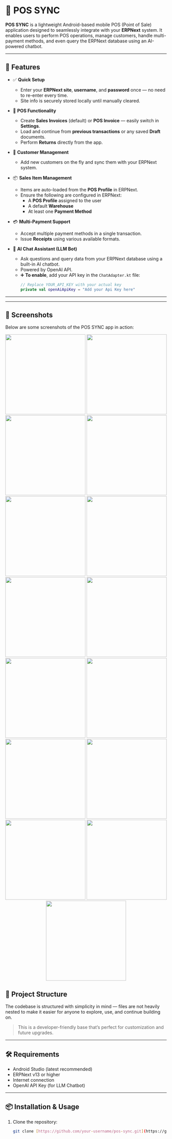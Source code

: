 # 📱 POS SYNC

**POS SYNC** is a lightweight Android-based mobile POS (Point of Sale) application designed to seamlessly integrate with your **ERPNext** system. It enables users to perform POS operations, manage customers, handle multi-payment methods, and even query the ERPNext database using an AI-powered chatbot.

---

## 🚀 Features

- ✅ **Quick Setup**
  - Enter your **ERPNext site**, **username**, and **password** once — no need to re-enter every time.
  - Site info is securely stored locally until manually cleared.

- 🧾 **POS Functionality**
  - Create **Sales Invoices** (default) or **POS Invoice** — easily switch in **Settings**.
  - Load and continue from **previous transactions** or any saved **Draft** documents.
  - Perform **Returns** directly from the app.

- 👥 **Customer Management**
  - Add new customers on the fly and sync them with your ERPNext system.

- 📦 **Sales Item Management**
  - Items are auto-loaded from the **POS Profile** in ERPNext.
  - Ensure the following are configured in ERPNext:
    - A **POS Profile** assigned to the user
    - A default **Warehouse**
    - At least one **Payment Method**

- 💳 **Multi-Payment Support**
  - Accept multiple payment methods in a single transaction.
  - Issue **Receipts** using various available formats.

- 🤖 **AI Chat Assistant (LLM Bot)**
  - Ask questions and query data from your ERPNext database using a built-in AI chatbot.
  - Powered by OpenAI API.
  - ➕ **To enable**, add your API key in the `ChatAdapter.kt` file:
    ```kotlin
    // Replace YOUR_API_KEY with your actual key
    private val openAiApiKey = "Add your Api Key here"
    ```

---

---

## 📸 Screenshots

Below are some screenshots of the POS SYNC app in action:

<p align="center">
  <img src="11.jpeg" width="250" />
  <img src="12.jpeg" width="250" />
  <img src="13.jpeg" width="250" />
  <img src="14.jpeg" width="250" />
  <img src="15.jpeg" width="250" />
  <img src="16.jpeg" width="250" />
  <img src="17.jpeg" width="250" />
  <img src="18.jpeg" width="250" />
  <img src="19.jpeg" width="250" />
  <img src="20.jpeg" width="250" />
  <img src="21.jpeg" width="250" />
  <img src="22.jpeg" width="250" />
  <img src="23.jpeg" width="250" />
  <img src="24.jpeg" width="250" />
  <img src="chat.jpeg" width="250" />
</p>


## 📂 Project Structure

The codebase is structured with simplicity in mind — files are not heavily nested to make it easier for anyone to explore, use, and continue building on.

> This is a developer-friendly base that’s perfect for customization and future upgrades.

---

## 🛠 Requirements

- Android Studio (latest recommended)
- ERPNext v13 or higher
- Internet connection
- OpenAI API Key (for LLM Chatbot)

---

## 📦 Installation & Usage

1. Clone the repository:
   ```bash
   git clone [https://github.com/your-username/pos-sync.git](https://github.com/Elvis888361/POS-Sync)
